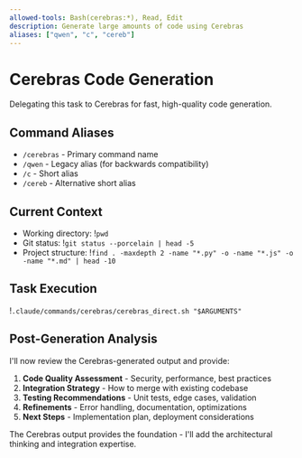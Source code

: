 ```yaml
---
allowed-tools: Bash(cerebras:*), Read, Edit
description: Generate large amounts of code using Cerebras
aliases: ["qwen", "c", "cereb"]
---
```


# Cerebras Code Generation

Delegating this task to Cerebras for fast, high-quality code generation.

## Command Aliases
- `/cerebras` - Primary command name
- `/qwen` - Legacy alias (for backwards compatibility)
- `/c` - Short alias
- `/cereb` - Alternative short alias

## Current Context
- Working directory: !`pwd`
- Git status: !`git status --porcelain | head -5`
- Project structure: !`find . -maxdepth 2 -name "*.py" -o -name "*.js" -o -name "*.md" | head -10`

## Task Execution
!`.claude/commands/cerebras/cerebras_direct.sh "$ARGUMENTS"`

## Post-Generation Analysis

I'll now review the Cerebras-generated output and provide:

1. **Code Quality Assessment** - Security, performance, best practices
2. **Integration Strategy** - How to merge with existing codebase  
3. **Testing Recommendations** - Unit tests, edge cases, validation
4. **Refinements** - Error handling, documentation, optimizations
5. **Next Steps** - Implementation plan, deployment considerations

The Cerebras output provides the foundation - I'll add the architectural thinking and integration expertise.